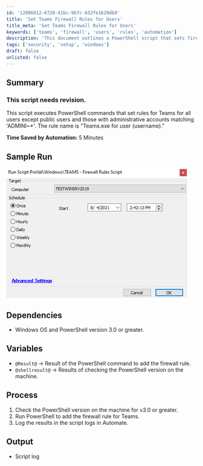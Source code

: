 ```yaml
---
id: '12806812-6720-41bc-9b7c-632fe1620db8'
title: 'Set Teams Firewall Rules for Users'
title_meta: 'Set Teams Firewall Rules for Users'
keywords: ['teams', 'firewall', 'users', 'rules', 'automation']
description: 'This document outlines a PowerShell script that sets firewall rules for Microsoft Teams users, excluding public users and specific administrative accounts. The script checks the PowerShell version, executes the necessary commands, and logs the results for review. It aims to streamline the process and save time in user management.'
tags: ['security', 'setup', 'windows']
draft: false
unlisted: false
---
```


## Summary

### **This script needs revision.**

This script executes PowerShell commands that set rules for Teams for all users except public users and those with administrative accounts matching 'ADMINI~*'. The rule name is "Teams.exe for user (username)."

**Time Saved by Automation:** 5 Minutes

## Sample Run

![Sample Run](../../../static/img/TEAMS---Firewall-Rules-Script/image_1.png)

## Dependencies

- Windows OS and PowerShell version 3.0 or greater.

## Variables

- `@Result@` -> Result of the PowerShell command to add the firewall rule.
- `@shellresult@` -> Results of checking the PowerShell version on the machine.

## Process

1. Check the PowerShell version on the machine for v3.0 or greater.
2. Run PowerShell to add the firewall rule for Teams.
3. Log the results in the script logs in Automate.

## Output

- Script log

